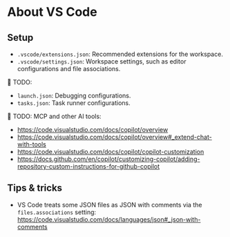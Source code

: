 # About VS Code

## Setup

- `.vscode/extensions.json`: Recommended extensions for the workspace.
- `.vscode/settings.json`: Workspace settings, such as editor configurations and file associations.

🚧 TODO:

- `launch.json`: Debugging configurations.
- `tasks.json`: Task runner configurations.
  
🚧 TODO: MCP and other AI tools:

- https://code.visualstudio.com/docs/copilot/overview
- https://code.visualstudio.com/docs/copilot/overview#_extend-chat-with-tools
- https://code.visualstudio.com/docs/copilot/copilot-customization
- https://docs.github.com/en/copilot/customizing-copilot/adding-repository-custom-instructions-for-github-copilot

## Tips & tricks

- VS Code treats some JSON files as JSON with comments via the `files.associations` setting:
  https://code.visualstudio.com/docs/languages/json#_json-with-comments

